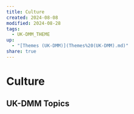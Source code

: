 ```yaml
---
title: Culture
created: 2024-08-08
modified: 2024-08-28
tags:
  - UK-DMM_THEME
up:
  - "[Themes (UK-DMM)](Themes%20(UK-DMM).md)"
share: true
---
```

# Culture
## UK-DMM Topics

